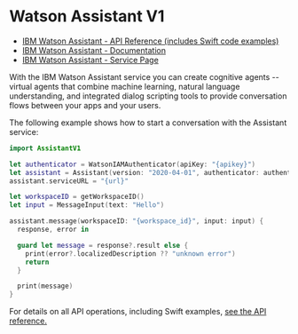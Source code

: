 # Watson Assistant V1

* [IBM Watson Assistant - API Reference (includes Swift code examples)](https://cloud.ibm.com/apidocs/assistant/assistant-v1?code=swift)
* [IBM Watson Assistant - Documentation](https://cloud.ibm.com/docs/services/assistant/index.html#about)
* [IBM Watson Assistant - Service Page](https://www.ibm.com/cloud/watson-assistant/)

With the IBM Watson Assistant service you can create cognitive agents -- virtual agents
that combine machine learning, natural language understanding, and integrated dialog scripting tools to provide conversation flows between your apps and your users.

The following example shows how to start a conversation with the Assistant service:

```swift
import AssistantV1

let authenticator = WatsonIAMAuthenticator(apiKey: "{apikey}")
let assistant = Assistant(version: "2020-04-01", authenticator: authenticator)
assistant.serviceURL = "{url}"

let workspaceID = getWorkspaceID()
let input = MessageInput(text: "Hello")

assistant.message(workspaceID: "{workspace_id}", input: input) {
  response, error in

  guard let message = response?.result else {
    print(error?.localizedDescription ?? "unknown error")
    return
  }

  print(message)
}
```

For details on all API operations, including Swift examples, [see the API reference.](https://cloud.ibm.com/apidocs/assistant/assistant-v1?code=swift)